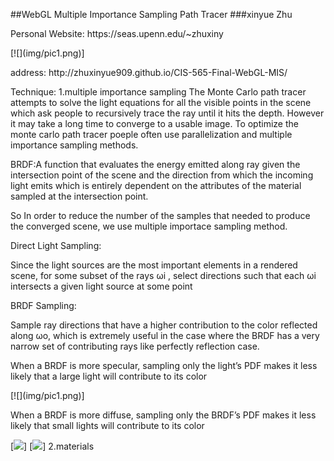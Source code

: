 ##WebGL Multiple Importance Sampling Path Tracer
###xinyue Zhu
<p>Personal Website: https://seas.upenn.edu/~zhuxiny</p>
[![](img/pic1.png)]
<p>address: http://zhuxinyue909.github.io/CIS-565-Final-WebGL-MIS/</p>
Technique:
1.multiple importance sampling
The Monte Carlo path tracer attempts to solve the light equations for all the visible points in the scene which ask people to recursively trace the ray until it hits the depth. However it may take a long time to converge to a usable image. To optimize the monte carlo path tracer poeple often use parallelization and multiple importance sampling methods. 
<p>BRDF:A function that evaluates the energy emitted along ray given the intersection point of the scene and the direction from which the incoming light emits which is entirely dependent on the attributes of the material sampled at the intersection point. </p>
<p>So In order to reduce the number of the samples that needed to produce the converged scene, we use multiple importace sampling method.</p> 
<p>Direct Light Sampling: </p>
<p>Since the light sources are the most important elements in a rendered scene, for some subset of the rays ωi , select directions such that each ωi intersects a given light source at some point</p>
<p>BRDF Sampling: </p>
<p>Sample ray directions that have a higher contribution to the color reflected along ωo, which is extremely useful in the case where the BRDF has a very narrow set of contributing rays like perfectly reflection case.</p>

<p>When a BRDF is more specular, sampling only the light’s PDF makes it less likely that a large light will contribute to its color </p>
[![](img/pic1.png)]
<p>When a BRDF is more diffuse, sampling only the BRDF’s PDF makes it less likely that small lights will contribute to its color </p>

[![](img/pic2.png)]
[![](img/pic3.png)]
2.materials






















